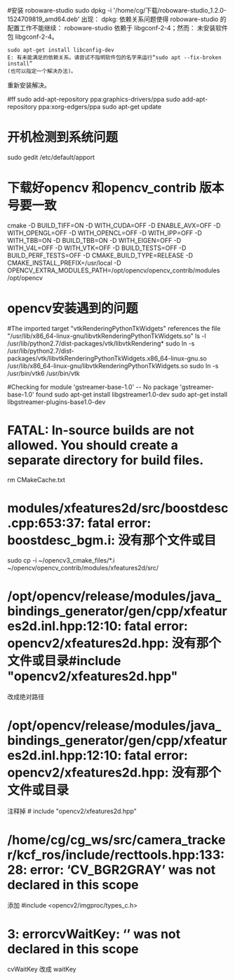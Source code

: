 #安装 roboware-studio
	sudo dpkg -i '/home/cg/下载/roboware-studio_1.2.0-1524709819_amd64.deb' 
	出现：
	dpkg: 依赖关系问题使得 roboware-studio 的配置工作不能继续：
	 roboware-studio 依赖于 libgconf-2-4；然而：
	  未安装软件包 libgconf-2-4。

	sudo apt-get install libconfig-dev
	E: 有未能满足的依赖关系。请尝试不指明软件包的名字来运行“sudo apt --fix-broken install”
	(也可以指定一个解决办法)。
重新安装解决。


#ff
sudo add-apt-repository ppa:graphics-drivers/ppa
sudo add-apt-repository ppa:xorg-edgers/ppa
sudo apt-get update


# 开机检测到系统问题

sudo gedit /etc/default/apport


# 下载好opencv 和opencv_contrib 版本号要一致
cmake -D BUILD_TIFF=ON -D WITH_CUDA=OFF -D ENABLE_AVX=OFF -D WITH_OPENGL=OFF -D WITH_OPENCL=OFF -D WITH_IPP=OFF -D WITH_TBB=ON -D BUILD_TBB=ON -D WITH_EIGEN=OFF -D WITH_V4L=OFF -D WITH_VTK=OFF -D BUILD_TESTS=OFF -D BUILD_PERF_TESTS=OFF -D CMAKE_BUILD_TYPE=RELEASE -D CMAKE_INSTALL_PREFIX=/usr/local -D OPENCV_EXTRA_MODULES_PATH=/opt/opencv/opencv_contrib/modules /opt/opencv
# opencv安装遇到的问题
#The imported target "vtkRenderingPythonTkWidgets" references the file "/usr/lib/x86_64-linux-gnu/libvtkRenderingPythonTkWidgets.so"
ls -l  /usr/lib/python2.7/dist-packages/vtk/libvtkRendering*
sudo ln -s /usr/lib/python2.7/dist-packages/vtk/libvtkRenderingPythonTkWidgets.x86_64-linux-gnu.so /usr/lib/x86_64-linux-gnu/libvtkRenderingPythonTkWidgets.so
sudo  ln -s /usr/bin/vtk6 /usr/bin/vtk

#Checking for module 'gstreamer-base-1.0' --   No package 'gstreamer-base-1.0' found
sudo apt-get install libgstreamer1.0-dev
sudo apt-get install libgstreamer-plugins-base1.0-dev
#  FATAL: In-source builds are not allowed.  You should create a separate directory for build files.
rm CMakeCache.txt
# modules/xfeatures2d/src/boostdesc.cpp:653:37: fatal error: boostdesc_bgm.i: 没有那个文件或目
sudo cp -i ~/opencv3_cmake_files/*.i ~/opencv/opencv_contrib/modules/xfeatures2d/src/
# /opt/opencv/release/modules/java_bindings_generator/gen/cpp/xfeatures2d.inl.hpp:12:10: fatal error: opencv2/xfeatures2d.hpp: 没有那个文件或目录#include "opencv2/xfeatures2d.hpp"
改成绝对路径
# /opt/opencv/release/modules/java_bindings_generator/gen/cpp/xfeatures2d.inl.hpp:12:10: fatal error: opencv2/xfeatures2d.hpp: 没有那个文件或目录
注释掉 # include "opencv2/xfeatures2d.hpp"
#  /home/cg/cg_ws/src/camera_tracker/kcf_ros/include/recttools.hpp:133:28: error: ‘CV_BGR2GRAY’ was not declared in this scope

添加 #include <opencv2/imgproc/types_c.h>  

# 3: errorcvWaitKey: ‘’ was not declared in this scope
 cvWaitKey 改成 waitKey




